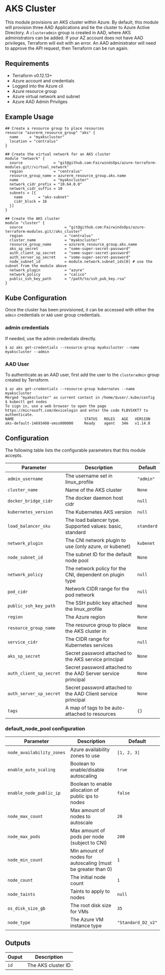 # AKS Cluster
This module provisions an AKS cluster within Azure. By default, this module will provision three AAD Applications and tie the cluster to Azure Active Directory. A `clusteradmin` group is created in AAD, where AKS administrators can be added. If your AZ account does not have AAD privileges, Terraform will exit with an error. An AAD administrator will need to approve the API request, then Terraform can be run again. 

## Requirements

- Terraform v0.12.13+
- Azure account and credentials
- Logged into the Azure cli
- Azure resource group
- Azure virtual network and subnet
- Azure AAD Admin Privilges

## Example Usage
```
## Create a resource group to place resources
resource "azurerm_resource_group" "aks" {
  name     = "myakscluster"
  location = "centralus"
}

## Create the virtual network for an AKS cluster
module "network" {
  source              = "git@github.com:FairwindsOps/azure-terraform-modules.git//virtual_network"
  region              = "centralus"
  resource_group_name = azurerm_resource_group.aks.name
  name                = "myakscluster"
  network_cidr_prefix = "10.64.0.0"
  network_cidr_suffix = 10
  subnets = [{
    name       = "aks-subnet"
    cidr_block = 16
  }]
}

## Create the AKS cluster
module "cluster" {
  source                   = "git@github.com:FairwindsOps/azure-terraform-modules.git//aks_cluster"
  region                   = "centralus"
  cluster_name             = "myakscluster"
  resource_group_name      = azurerm_resource_group.aks.name
  aks_sp_secret            = "some-super-secret-password"
  auth_client_sp_secret    = "some-super-secret-password"
  auth_server_sp_secret    = "some-super-secret-password"  
  node_subnet_id           = module.network.subnet_ids[0] # use the subnet from the module above
  network_plugin           = "azure"
  network_policy           = "calico"
  public_ssh_key_path      = "/path/to/ssh_pub_key.rsa"
}
```

## Kube Configuration
Once the cluster has been provisioned, it can be accessed with either the `admin` credentials or `AAD` user group credentials.
### admin credentials
If needed, use the admin credentials directly.
```
$ az aks get-credentials --resource-group myakscluster --name myakscluster --admin
```
### AAD User
To authenticate as an AAD user, first add the user to the `clusteradmin` group created by Terraform.
```
$ az aks get-credentials --resource-group kubernates --name myakscluster
Merged "myakscluster" as current context in /home/$user/.kube/config
$ kubectl get nodes
To sign in, use a web browser to open the page https://microsoft.com/devicelogin and enter the code FLBV5XKT7 to authenticate.
NAME                                STATUS   ROLES   AGE   VERSION
aks-default-14693408-vmss000000     Ready    agent   34m   v1.14.8
```


## Configuration
The following table lists the configurable parameters that this module accepts.

| Parameter                  | Description                                                  | Default     |
|----------------------------|--------------------------------------------------------------|-------------|
| `admin_username`           | The username set in linux_profile                            | `"admin"`   |
| `cluster_name`             | Name of the AKS cluster                                      | `None`      |
| `docker_bridge_cidr`       | The docker daemon host cidr                                  | `null`      |
| `kubernetes_version`       | The Kubernetes AKS version                                   | `null`      |
| `load_balancer_sku`        | The load balancer type. Supported values: basic, standard    | `standard`  |
| `network_plugin`           | The CNI network plugin to use (only azure, or kubenet)       | `kubenet`   |
| `node_subnet_id`           | The subnet ID for the default node pool                      | `None`      |
| `network_policy`           | The network policy for the CNI, dependent on plugin type     | `null`      |
| `pod_cidr`                 | Network CIDR range for the pod network                       | `null`      |
| `public_ssh_key_path`      | The SSH public key attached the linux_profile                | `None`      |
| `region`                   | The Azure region                                             | `None`      |
| `resource_group_name`      | The resource group to place the AKS cluster in               | `None`      |
| `service_cidr`             | The CIDR range for Kubernetes services                       | `null`      |
| `aks_sp_secret`            | Secret password attached to the AKS service principal        | `None`      |
| `auth_client_sp_secret`    | Secret password attached to the AAD Server service principal | `None`      |
| `auth_server_sp_secret`    | Secret password attached to the AAD Client service principal | `None`      |
| `tags`                     | A map of tags to be auto-attached to resources               | `{}`        |

### default_node_pool configuration
| Parameter                 | Description                                                  | Default            |
|---------------------------|--------------------------------------------------------------|--------------------|
| `node_availability_zones` | Azure availability zones to use                              | `[1, 2, 3]`        |
| `enable_auto_scaling`     | Boolean to enable/disable autoscaling                        | `true`             |
| `enable_node_public_ip`   | Boolean to enable allocation of public ips to nodes          | `false`            |
| `node_max_count`          | Max amount of nodes to autoscale                             | `20`               |
| `node_max_pods`           | Max amount of pods per node (subject to CNI)                 | `200`              |
| `node_min_count`          | Min amount of nodes for autoscaling (must be greater than 0) | `1`                |
| `node_count`              | The initial node count                                       | `1`                |
| `node_taints`             | Taints to apply to nodes                                     | `null`             |
| `os_disk_size_gb`         | The root disk size for VMs                                   | `35`               |
| `node_type`               | The Azure VM instance type                                   | `"Standard_D2_v2"` |

## Outputs
| Ouput |        Description |
|-------|--------------------|
| `id`  | The AKS cluster ID | 
